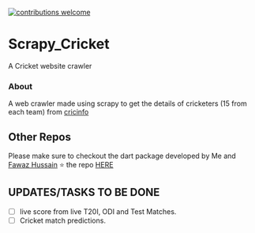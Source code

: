[![contributions welcome](https://img.shields.io/badge/contributions-welcome-brightgreen.svg?style=flat)](https://github.com/dwyl/esta/issues)

# Scrapy_Cricket
A Cricket website crawler

### About 
A web crawler made using scrapy to get the details of cricketers (15 from each team) from [cricinfo](https://www.espncricinfo.com/)

## Other Repos
Please make sure to checkout the dart package developed by Me and [Fawaz Hussain](https://github.com/fawazhussain)
:star: the repo [HERE](https://pub.dev/packages/flutter_otp)

## UPDATES/TASKS TO BE DONE

- [ ] live score from live T20I, ODI and Test Matches.
- [ ] Cricket match predictions.
